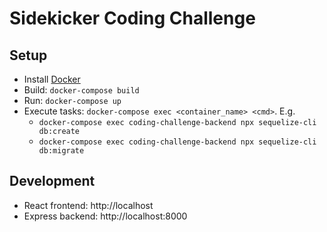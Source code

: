 # Sidekicker Coding Challenge

## Setup
* Install [Docker](https://docs.docker.com/get-started/)
* Build: `docker-compose build`
* Run: `docker-compose up`
* Execute tasks: `docker-compose exec <container_name> <cmd>`. E.g.
  * `docker-compose exec coding-challenge-backend npx sequelize-cli db:create`
  * `docker-compose exec coding-challenge-backend npx sequelize-cli db:migrate`

## Development
* React frontend: http://localhost
* Express backend: http://localhost:8000
